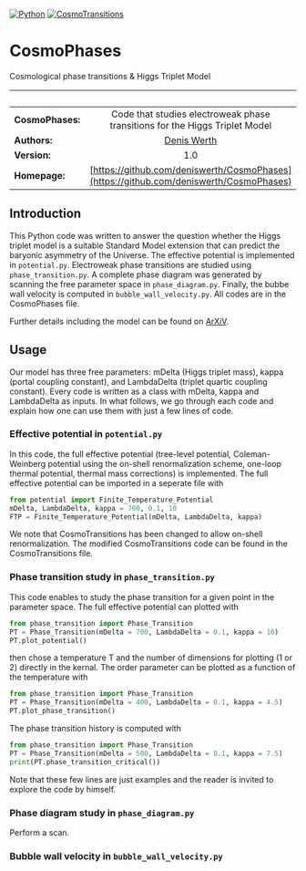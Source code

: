 [![Python](https://img.shields.io/badge/python-3.8.2-blue.svg)](https://python.org)
[![CosmoTransitions](https://img.shields.io/badge/CosmoTransitions-2.0.2-orange.svg)](https://clwainwright.github.io/CosmoTransitions/)

# CosmoPhases

Cosmological phase transitions &amp; Higgs Triplet Model

| &nbsp;        | &nbsp;           |
| ------------- |:-------------:|
|**CosmoPhases:**  | Code that studies electroweak phase transitions for the Higgs Triplet Model|
| **Authors:**  |[Denis Werth](https://github.com/deniswerth)|
| **Version:**  | 1.0|
| **Homepage:**  | [https://github.com/deniswerth/CosmoPhases](https://github.com/deniswerth/CosmoPhases)|

## Introduction
This Python code was written to answer the question whether the Higgs triplet model is a suitable Standard Model extension that can predict the baryonic asymmetry of the Universe. The effective potential is implemented in `potential.py`. Electroweak phase transitions are studied using `phase_transition.py`. A complete phase diagram was generated by scanning the free parameter space in `phase_diagram.py`. Finally, the bubbe wall velocity is computed in `bubble_wall_velocity.py`. All codes are in the CosmoPhases file.

Further details including the model can be found on [ArXiV](https://github.com/deniswerth/CosmoPhases).

## Usage
Our model has three free parameters: mDelta (Higgs triplet mass), kappa (portal coupling constant), and LambdaDelta (triplet quartic coupling constant). Every code is written as a class with mDelta, kappa and LambdaDelta as inputs. In what follows, we go through each code and explain how one can use them with just a few lines of code.

### Effective potential in `potential.py`
In this code, the full effective potential (tree-level potential, Coleman-Weinberg potential using the on-shell renormalization scheme, one-loop thermal potential, thermal mass corrections) is implemented. The full effective potential can be imported in a seperate file with

```python
from potential import Finite_Temperature_Potential
mDelta, LambdaDelta, kappa = 700, 0.1, 10
FTP = Finite_Temperature_Potential(mDelta, LambdaDelta, kappa)
```

We note that CosmoTransitions has been changed to allow on-shell renormalization. The modified CosmoTransitions code can be found in the CosmoTransitions file.

### Phase transition study in `phase_transition.py`
This code enables to study the phase transition for a given point in the parameter space. The full effective potential can plotted with

```python
from phase_transition import Phase_Transition
PT = Phase_Transition(mDelta = 700, LambdaDelta = 0.1, kappa = 10)
PT.plot_potential()
```

then chose a temperature T and the number of dimensions for plotting (1 or 2) directly in the kernal. The order parameter can be plotted as a function of the temperature with

```python
from phase_transition import Phase_Transition
PT = Phase_Transition(mDelta = 400, LambdaDelta = 0.1, kappa = 4.5)
PT.plot_phase_transition()
```

The phase transition history is computed with

```python
from phase_transition import Phase_Transition
PT = Phase_Transition(mDelta = 500, LambdaDelta = 0.1, kappa = 7.5)
print(PT.phase_transition_critical())
```

Note that these few lines are just examples and the reader is invited to explore the code by himself.

### Phase diagram study in `phase_diagram.py`
Perform a scan.

### Bubble wall velocity in `bubble_wall_velocity.py`



